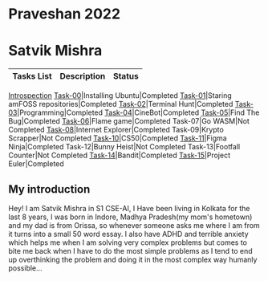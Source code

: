 # Praveshan 2022
# Satvik Mishra

**Tasks List**|**Description**|**Status**
--------------|---------------|---------------
[Introspection](https://github.com/satvshr/amfoss-tasks/tree/main/Introspection)
[Task-00](https://github.com/satvshr/amfoss-Tasks/tree/master/Task-00)|Installing Ubuntu|Completed
[Task-01](https://github.com/satvshr/amfoss-Tasks/tree/master/Task-00)|Staring amFOSS repositories|Completed
[Task-02](https://github.com/satvshr/amfoss-Tasks/tree/master/Task-02)|Terminal Hunt|Completed
[Task-03](https://github.com/satvshr/amfoss-Tasks/tree/master/Task-03)|Programming|Completed
[Task-04](https://github.com/satvshr/amfoss-Tasks/tree/master/Task-04)|CineBot|Completed
[Task-05](https://github.com/satvshr/amfoss-Tasks/tree/master/Task-05)|Find The Bug|Completed
[Task-06](https://github.com/satvshr/amfoss-Tasks/tree/master/Task-06)|Flame game|Completed
Task-07|Go WASM|Not Completed
[Task-08](https://github.com/satvshr/amfoss-Tasks/tree/master/Task-08)|Internet Explorer|Completed
Task-09|Krypto Scrapper|Not Completed
[Task-10](https://github.com/satvshr/amfoss-Tasks/tree/master/Task-10)|CS50|Completed
[Task-11](https://github.com/satvshr/amfoss-Tasks/tree/master/Task-11)|Figma Ninja|Completed
Task-12|Bunny Heist|Not Completed 
Task-13|Footfall Counter|Not Completed
[Task-14](https://github.com/satvshr/amfoss-Tasks/tree/master/Task-14)|Bandit|Completed
[Task-15](https://github.com/satvshr/amfoss-Tasks/tree/master/Task-15)|Project Euler|Completed

## My introduction
Hey! I am Satvik Mishra in S1 CSE-AI, I Have been living in Kolkata for the last 8 years, I was born in Indore, Madhya Pradesh(my mom's hometown) and my dad is from Orissa, so whenever someone asks me where I am from it turns into a small 50 word essay. I also have ADHD and terrible anxiety which helps me when I am solving very complex problems but comes to bite me back when I have to do the most simple problems as I tend to end up overthinking the problem and doing it in the most complex way humanly possible...


